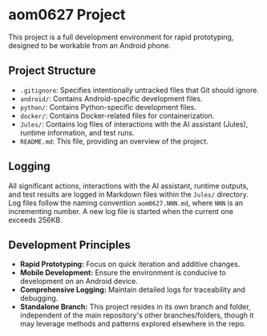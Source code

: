 # aom0627 Project

This project is a full development environment for rapid prototyping,
designed to be workable from an Android phone.

## Project Structure

- `.gitignore`: Specifies intentionally untracked files that Git should ignore.
- `android/`: Contains Android-specific development files.
- `python/`: Contains Python-specific development files.
- `docker/`: Contains Docker-related files for containerization.
- `Jules/`: Contains log files of interactions with the AI assistant (Jules),
  runtime information, and test runs.
- `README.md`: This file, providing an overview of the project.

## Logging

All significant actions, interactions with the AI assistant, runtime outputs,
and test results are logged in Markdown files within the `Jules/` directory.
Log files follow the naming convention `aom0627.NNN.md`, where `NNN` is an
incrementing number. A new log file is started when the current one exceeds
256KB.

## Development Principles

- **Rapid Prototyping:** Focus on quick iteration and additive changes.
- **Mobile Development:** Ensure the environment is conducive to development
  on an Android device.
- **Comprehensive Logging:** Maintain detailed logs for traceability and debugging.
- **Standalone Branch:** This project resides in its own branch and folder,
  independent of the main repository's other branches/folders, though it may
  leverage methods and patterns explored elsewhere in the repo.
